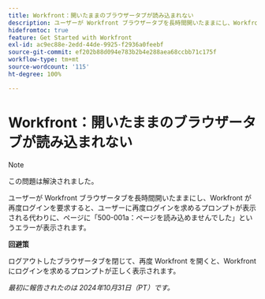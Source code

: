 ```yaml
---
title: Workfront：開いたままのブラウザータブが読み込まれない
description: ユーザーが Workfront ブラウザータブを長時間開いたままにし、Workfront が再度ログインを要求すると、ユーザーに再度ログインを求めるプロンプトが表示される代わりに、ページに「500-001a：ページを読み込めませんでした」というエラーが表示されます。
hidefromtoc: true
feature: Get Started with Workfront
exl-id: ac9ec88e-2edd-44de-9925-f2936a0feebf
source-git-commit: ef202b88d094e783b2b4e288aea68ccbb71c175f
workflow-type: tm+mt
source-wordcount: '115'
ht-degree: 100%

---
```


# Workfront：開いたままのブラウザータブが読み込まれない

>[!NOTE]
>
>この問題は解決されました。

ユーザーが Workfront ブラウザータブを長時間開いたままにし、Workfront が再度ログインを要求すると、ユーザーに再度ログインを求めるプロンプトが表示される代わりに、ページに「500-001a：ページを読み込めませんでした」というエラーが表示されます。

**回避策**

ログアウトしたブラウザータブを閉じて、再度 Workfront を開くと、Workfront にログインを求めるプロンプトが正しく表示されます。

_最初に報告されたのは 2024年10月31日（PT）です。_
